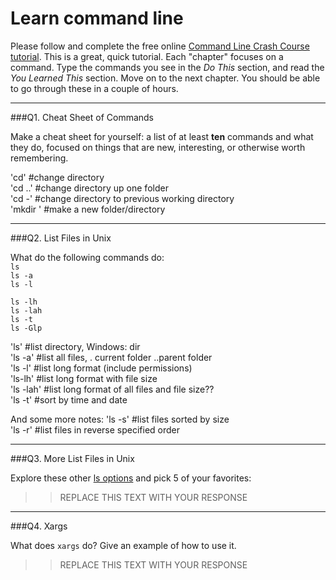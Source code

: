 # Learn command line

Please follow and complete the free online [Command Line Crash Course
tutorial](http://cli.learncodethehardway.org/book/). This is a great,
quick tutorial. Each "chapter" focuses on a command. Type the commands
you see in the _Do This_ section, and read the _You Learned This_
section. Move on to the next chapter. You should be able to go through
these in a couple of hours.

---

###Q1.  Cheat Sheet of Commands  

Make a cheat sheet for yourself: a list of at least **ten** commands and what they do, focused on things that are new, interesting, or otherwise worth remembering.

'cd' #change directory  
'cd ..' #change directory up one folder  
'cd -' #change directory to previous working directory  
'mkdir <foldername>' #make a new folder/directory  


---

###Q2.  List Files in Unix   

What do the following commands do:  
`ls`  
`ls -a`  
`ls -l`  

`ls -lh`  
`ls -lah`  
`ls -t`  
`ls -Glp`  

'ls' #list directory, Windows: dir   
'ls -a' #list all files, . current folder ..parent folder  
'ls -l' #list long format (include permissions)  
'ls-lh' #list long format with file size  
'ls -lah' #list long format of all files and file size??  
'ls -t' #sort by time and date  

And some more notes:
'ls -s' #list files sorted by size  
'ls -r' #list files in reverse specified order  


---

###Q3.  More List Files in Unix  

Explore these other [ls options](http://www.techonthenet.com/unix/basic/ls.php) and pick 5 of your favorites:

> > REPLACE THIS TEXT WITH YOUR RESPONSE

---

###Q4.  Xargs   

What does `xargs` do? Give an example of how to use it.

> > REPLACE THIS TEXT WITH YOUR RESPONSE

 

